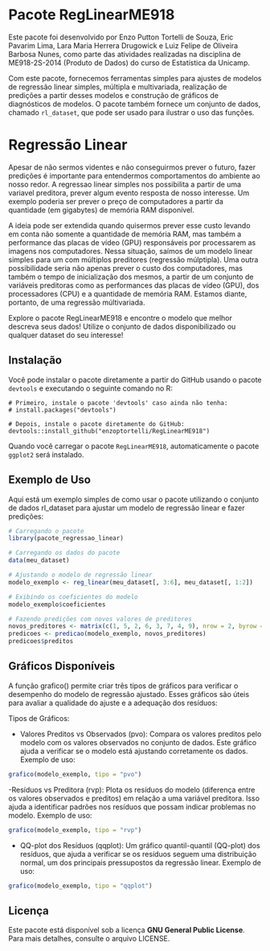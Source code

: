 # Pacote RegLinearME918

Este pacote foi desenvolvido por Enzo Putton Tortelli de Souza, Eric Pavarim Lima, Lara Maria Herrera Drugowick e Luiz Felipe de Oliveira Barbosa Nunes, como parte das atividades realizadas na disciplina de ME918-2S-2014 (Produto de Dados) do curso de Estatística da Unicamp.

Com este pacote, fornecemos ferramentas simples para ajustes de modelos de regressão linear simples, múltipla e multivariada, realização de predições a partir desses modelos e construção de gráficos de diagnósticos de modelos. O pacote também fornece um conjunto de dados, chamado `rl_dataset`, que pode ser usado para ilustrar o uso das funções.

# Regressão Linear
Apesar de não sermos videntes e não conseguirmos prever o futuro, fazer predições é importante para entendermos comportamentos do ambiente ao nosso redor. A regressao linear simples nos possibilita a partir de uma variavel preditora, prever algum evento resposta de nosso interesse. Um exemplo poderia ser prever o preço de computadores a partir da quantidade (em gigabytes) de memória RAM disponível.

A ideia pode ser extendida quando quisermos prever esse custo levando em conta não somente a quantidade de memória RAM, mas também a performance das placas de vídeo (GPU) responsáveis por processarem as imagens nos computadores. Nessa situação, saímos de um modelo linear simples para um com múltiplos preditores (regressão múlptipla). Uma outra possibilidade seria não apenas prever o custo dos computadores, mas também o tempo de inicialização dos mesmos, a partir de um conjunto de variáveis preditoras como as performances das placas de vídeo (GPU), dos processadores (CPU) e a quantidade de memória RAM. Estamos diante, portanto, de uma regressão múltivariada.

Explore o pacote RegLinearME918 e encontre o modelo que melhor descreva seus dados! Utilize o conjunto de dados disponibilizado ou qualquer dataset do seu interesse!

## Instalação

Você pode instalar o pacote diretamente a partir do GitHub usando o pacote `devtools` e executando o seguinte comando no R:

```{r}
# Primeiro, instale o pacote 'devtools' caso ainda não tenha:
# install.packages("devtools")

# Depois, instale o pacote diretamente do GitHub:
devtools::install_github("enzoptortelli/RegLinearME918")
```

Quando você carregar o pacote `RegLinearME918`, automaticamente o pacote `ggplot2` será instalado.


## Exemplo de Uso
Aqui está um exemplo simples de como usar o pacote utilizando o conjunto de dados rl_dataset para ajustar um modelo de regressão linear e fazer predições:
```r
# Carregando o pacote
library(pacote_regressao_linear)

# Carregando os dados do pacote
data(meu_dataset)

# Ajustando o modelo de regressão linear
modelo_exemplo <- reg_linear(meu_dataset[, 3:6], meu_dataset[, 1:2])

# Exibindo os coeficientes do modelo
modelo_exemplo$coeficientes

# Fazendo predições com novos valores de preditores
novos_preditores <- matrix(c(1, 5, 2, 6, 3, 7, 4, 9), nrow = 2, byrow = TRUE)
predicoes <- predicao(modelo_exemplo, novos_preditores)
predicoes$preditos

```
## Gráficos Disponíveis
A função grafico() permite criar três tipos de gráficos para verificar o desempenho do modelo de regressão ajustado. Esses gráficos são úteis para avaliar a qualidade do ajuste e a adequação dos resíduos:

Tipos de Gráficos:
- Valores Preditos vs Observados (pvo): Compara os valores preditos pelo modelo com os valores observados no conjunto de dados. Este gráfico ajuda a verificar se o modelo está ajustando corretamente os dados.
Exemplo de uso:
```r
grafico(modelo_exemplo, tipo = "pvo")  
```

-Resíduos vs Preditora (rvp): Plota os resíduos do modelo (diferença entre os valores observados e preditos) em relação a uma variável preditora. Isso ajuda a identificar padrões nos resíduos que possam indicar problemas no modelo.
Exemplo de uso:
```r
grafico(modelo_exemplo, tipo = "rvp")  
```

- QQ-plot dos Resíduos (qqplot): Um gráfico quantil-quantil (QQ-plot) dos resíduos, que ajuda a verificar se os resíduos seguem uma distribuição normal, um dos principais pressupostos da regressão linear.
Exemplo de uso:
```r
grafico(modelo_exemplo, tipo = "qqplot")  
```

## Licença

Este pacote está disponível sob a licença **GNU General Public License**. Para mais detalhes, consulte o arquivo LICENSE.

